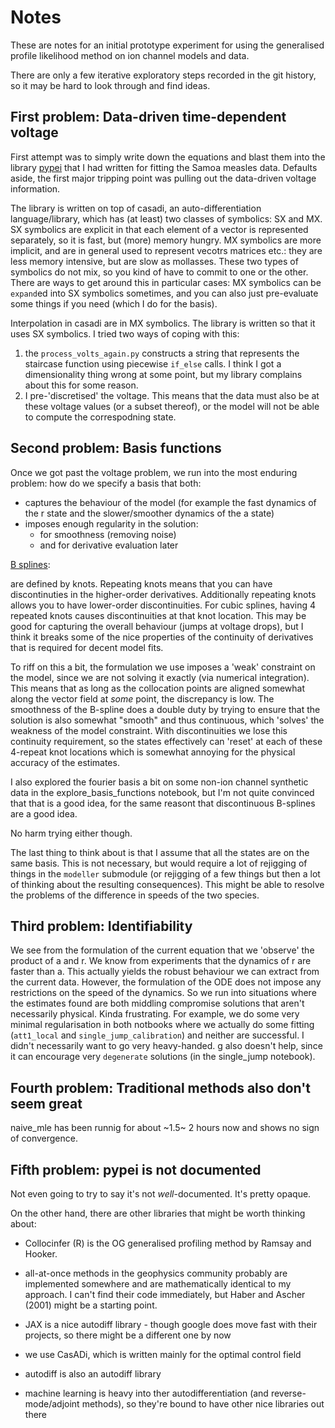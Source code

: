 # Notes

These are notes for an initial prototype experiment for using the generalised profile likelihood method on ion channel models and data.

There are only a few iterative exploratory steps recorded in the git history, so it may be hard to look through and find ideas.

## First problem: Data-driven time-dependent voltage
First attempt was to simply write down the equations and blast them into the library [pypei](https://github.com/dwu402/pypei) that I had written for fitting the Samoa measles data. Defaults aside, the first major tripping point was pulling out the data-driven voltage information.

The library is written on top of casadi, an auto-differentiation language/library, which has (at least) two classes of symbolics: SX and MX. SX symbolics are explicit in that each element of a vector is represented separately, so it is fast, but (more) memory hungry. MX symbolics are more implicit, and are in general used to represent vecotrs matrices etc.: they are less memory intensive, but are slow as mollasses. These two types of symbolics do not mix, so you kind of have to commit to one or the other. There are ways to get around this in particular cases: MX symbolics can be `expand`ed into SX symbolics sometimes, and you can also just pre-evaluate some things if you need (which I do for the basis).

Interpolation in casadi are in MX symbolics. The library is written so that it uses SX symbolics.
I tried two ways of coping with this:
1. the `process_volts_again.py` constructs a string that represents the staircase function using piecewise `if_else` calls. I think I got a dimensionality thing wrong at some point, but my library complains about this for some reason.
2. I pre-'discretised' the voltage. This means that the data must also be at these voltage values (or a subset thereof), or the model will not be able to compute the correspodning state.

## Second problem: Basis functions
Once we got past the voltage problem, we run into the most enduring problem: how do we specify a basis that both:
- captures the behaviour of the model (for example the fast dynamics of the r state and the slower/smoother dynamics of the a state)
- imposes enough regularity in the solution:
    - for smoothness (removing noise)
    - and for derivative evaluation later

[B splines](https://en.wikipedia.org/wiki/B-spline):

are defined by knots. Repeating knots means that you can have discontinuties in the higher-order derivatives. Additionally repeating knots allows you to have lower-order discontinuities. For cubic splines, having 4 repeated knots causes discontinuities at that knot location.
This may be good for capturing the overall behaviour (jumps at voltage drops), but I think it breaks some of the nice properties of the continuity of derivatives that is required for decent model fits.

To riff on this a bit, the formulation we use imposes a 'weak' constraint on the model, since we are not solving it exactly (via numerical integration). This means that as long as the collocation points are aligned somewhat along the vector field at _some_ point, the discrepancy is low. The smoothness of the B-spline does a double duty by trying to ensure that the solution is also somewhat "smooth" and thus continuous, which 'solves' the weakness of the model constraint.
With discontinuities we lose this continuity requirement, so the states effectively can 'reset' at each of these 4-repeat knot locations which is somewhat annoying for the physical accuracy of the estimates.

I also explored the fourier basis a bit on some non-ion channel synthetic data in the explore_basis_functions notebook, but I'm not quite convinced that that is a good idea, for the same reasont that discontinuous B-splines are a good idea.

No harm trying either though.

The last thing to think about is that I assume that all the states are on the same basis. This is not necessary, but would require a lot of rejigging of things in the `modeller` submodule (or rejigging of a few things but then a lot of thinking about the resulting consequences).
This might be able to resolve the problems of the difference in speeds of the two species.

## Third problem: Identifiability

We see from the formulation of the current equation that we 'observe' the product of a and r.
We know from experiments that the dynamics of r are faster than a. This actually yields the robust behaviour we can extract from the current data.
However, the formulation of the ODE does not impose any restrictions on the speed of the dynamics. So we run into situations where the estimates found are both middling compromise solutions that aren't necessarily physical. Kinda frustrating. For example, we do some very minimal regularisation in both notbooks where we actually do some fitting (`att1_local` and `single_jump_calibration`) and neither are successful. I didn't necessarily want to go very heavy-handed.
g also doesn't help, since it can encourage very `degenerate` solutions (in the single_jump notebook).

## Fourth problem: Traditional methods also don't seem great

naive_mle has been runnig for about ~1.5~ 2 hours now and shows no sign of convergence.

## Fifth problem: pypei is not documented

Not even going to try to say it's not _well_-documented. It's pretty opaque.

On the other hand, there are other libraries that might be worth thinking about:

- Collocinfer (R) is the OG generalised profiling method by Ramsay and Hooker.
- all-at-once methods in the geophysics community probably are implemented somewhere and are mathematically identical to my approach. I can't find their code immediately, but Haber and Ascher (2001) might be a starting point.
        
- JAX is a nice autodiff library - though google does move fast with their projects, so there might be a different one by now
- we use CasADi, which is written mainly for the optimal control field
- autodiff is also an autodiff library
- machine learning is heavy into ther autodifferentiation (and reverse-mode/adjoint methods), so they're bound to have other nice libraries out there

